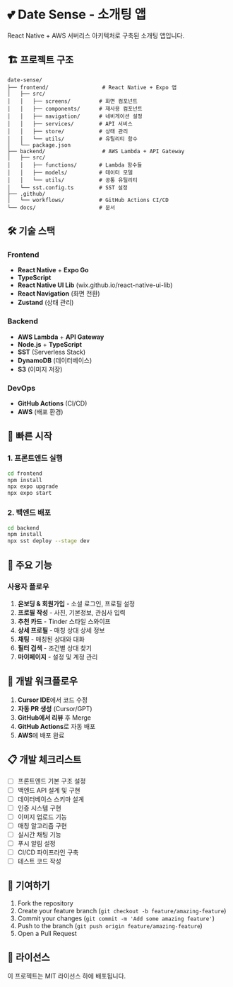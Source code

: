 # 💕 Date Sense - 소개팅 앱

React Native + AWS 서버리스 아키텍처로 구축된 소개팅 앱입니다.

## 🏗 프로젝트 구조

```
date-sense/
├── frontend/                 # React Native + Expo 앱
│   ├── src/
│   │   ├── screens/         # 화면 컴포넌트
│   │   ├── components/      # 재사용 컴포넌트
│   │   ├── navigation/      # 네비게이션 설정
│   │   ├── services/        # API 서비스
│   │   ├── store/           # 상태 관리
│   │   └── utils/           # 유틸리티 함수
│   └── package.json
├── backend/                  # AWS Lambda + API Gateway
│   ├── src/
│   │   ├── functions/       # Lambda 함수들
│   │   ├── models/          # 데이터 모델
│   │   └── utils/           # 공통 유틸리티
│   └── sst.config.ts        # SST 설정
├── .github/
│   └── workflows/           # GitHub Actions CI/CD
└── docs/                    # 문서
```

## 🛠 기술 스택

### Frontend
- **React Native** + **Expo Go**
- **TypeScript**
- **React Native UI Lib** (wix.github.io/react-native-ui-lib)
- **React Navigation** (화면 전환)
- **Zustand** (상태 관리)

### Backend
- **AWS Lambda** + **API Gateway**
- **Node.js** + **TypeScript**
- **SST** (Serverless Stack)
- **DynamoDB** (데이터베이스)
- **S3** (이미지 저장)

### DevOps
- **GitHub Actions** (CI/CD)
- **AWS** (배포 환경)

## 🚀 빠른 시작

### 1. 프론트엔드 실행
```bash
cd frontend
npm install
npx expo upgrade
npx expo start
```

### 2. 백엔드 배포
```bash
cd backend
npm install
npx sst deploy --stage dev
```

## 📱 주요 기능

### 사용자 플로우
1. **온보딩 & 회원가입** - 소셜 로그인, 프로필 설정
2. **프로필 작성** - 사진, 기본정보, 관심사 입력
3. **추천 카드** - Tinder 스타일 스와이프
4. **상세 프로필** - 매칭 상대 상세 정보
5. **채팅** - 매칭된 상대와 대화
6. **필터 검색** - 조건별 상대 찾기
7. **마이페이지** - 설정 및 계정 관리

## 🔄 개발 워크플로우

1. **Cursor IDE**에서 코드 수정
2. **자동 PR 생성** (Cursor/GPT)
3. **GitHub에서 리뷰** 후 Merge
4. **GitHub Actions**로 자동 배포
5. **AWS**에 배포 완료

## 📋 개발 체크리스트

- [ ] 프론트엔드 기본 구조 설정
- [ ] 백엔드 API 설계 및 구현
- [ ] 데이터베이스 스키마 설계
- [ ] 인증 시스템 구현
- [ ] 이미지 업로드 기능
- [ ] 매칭 알고리즘 구현
- [ ] 실시간 채팅 기능
- [ ] 푸시 알림 설정
- [ ] CI/CD 파이프라인 구축
- [ ] 테스트 코드 작성

## 🤝 기여하기

1. Fork the repository
2. Create your feature branch (`git checkout -b feature/amazing-feature`)
3. Commit your changes (`git commit -m 'Add some amazing feature'`)
4. Push to the branch (`git push origin feature/amazing-feature`)
5. Open a Pull Request

## 📄 라이선스

이 프로젝트는 MIT 라이선스 하에 배포됩니다. 